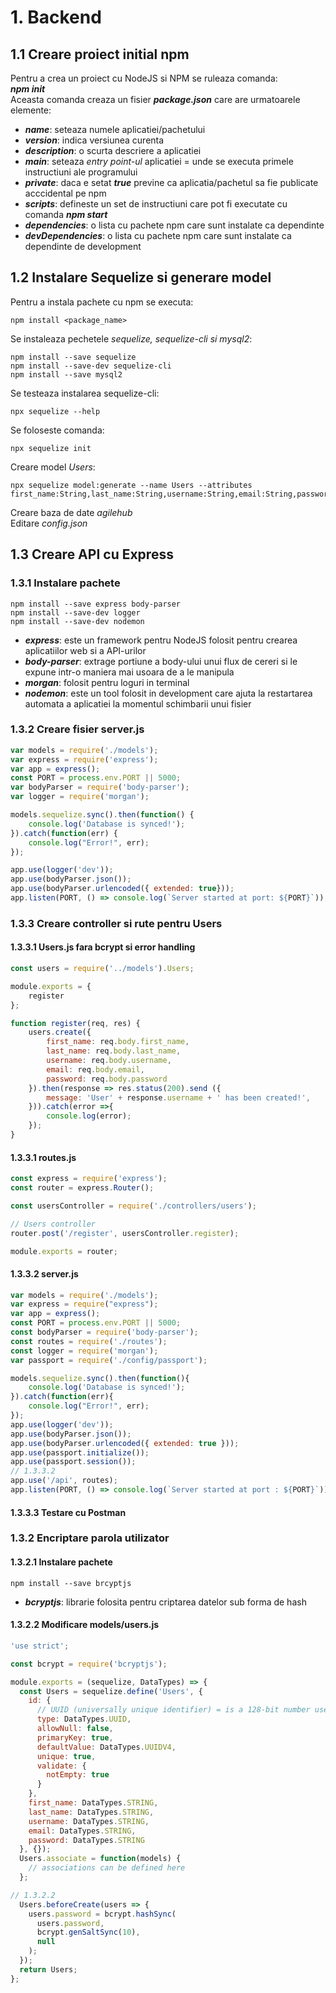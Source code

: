 # 1. Backend

## 1.1 Creare proiect initial npm 
Pentru a crea un proiect cu NodeJS si NPM se ruleaza comanda: <br />
***npm init*** <br />
Aceasta comanda creaza un fisier **_package.json_**  care are urmatoarele elemente:
- **_name_**: seteaza numele aplicatiei/pachetului
- **_version_**: indica versiunea curenta
- **_description_**: o scurta descriere a aplicatiei
- **_main_**: seteaza *entry point-ul* aplicatiei = unde se executa primele instructiuni ale programului
- **_private_**: daca e setat **_true_** previne ca aplicatia/pachetul sa fie publicate acccidental pe npm
- **_scripts_**: defineste un set de instructiuni care pot fi executate cu comanda **_npm start_**
- **_dependencies_**: o lista cu pachete npm care sunt instalate ca dependinte
- **_devDependencies_**: o lista cu pachete npm care sunt instalate ca dependinte de development


## 1.2 Instalare Sequelize si generare model
Pentru  a instala pachete cu npm se executa: 
```node
npm install <package_name>
```
Se instaleaza pechetele *sequelize, sequelize-cli si mysql2*:
```node
npm install --save sequelize
npm install --save-dev sequelize-cli
npm install --save mysql2
```
Se testeaza instalarea sequelize-cli:
```node
npx sequelize --help
```
Se foloseste comanda:
```node
npx sequelize init
```
Creare model *Users*:
```node
npx sequelize model:generate --name Users --attributes first_name:String,last_name:String,username:String,email:String,password:String
```
Creare baza de date *agilehub* </br>
Editare *config.json*

## 1.3 Creare API cu Express

### 1.3.1 Instalare pachete
```node
npm install --save express body-parser
npm install --save-dev logger
npm install --save-dev nodemon
```
- **_express_**: este un framework pentru NodeJS folosit pentru crearea aplicatiilor web si a API-urilor
- **_body-parser_**: extrage portiune a body-ului unui flux de cereri si le expune intr-o maniera mai usoara de a le manipula
- **_morgan_**: folosit pentru loguri in terminal
- **_nodemon_**: este un tool folosit in development care ajuta la restartarea automata a aplicatiei la momentul schimbarii unui fisier

### 1.3.2 Creare fisier server.js
```Javascript
var models = require('./models');
var express = require('express');
var app = express();
const PORT = process.env.PORT || 5000;
var bodyParser = require('body-parser');
var logger = require('morgan');

models.sequelize.sync().then(function() {
    console.log('Database is synced!');
}).catch(function(err) {
    console.log("Error!", err);
});

app.use(logger('dev'));
app.use(bodyParser.json());
app.use(bodyParser.urlencoded({ extended: true}));
app.listen(PORT, () => console.log(`Server started at port: ${PORT}`));
```
### 1.3.3 Creare controller si rute pentru Users 
#### 1.3.3.1 Users.js fara bcrypt si error handling
```Javascript
const users = require('../models').Users;

module.exports = {
    register
};

function register(req, res) {
    users.create({
        first_name: req.body.first_name,
        last_name: req.body.last_name,
        username: req.body.username,
        email: req.body.email,
        password: req.body.password
    }).then(response => res.status(200).send ({
        message: 'User' + response.username + ' has been created!',
    })).catch(error =>{
        console.log(error);
    });
}
```
#### 1.3.3.1 routes.js
```Javascript
const express = require('express');
const router = express.Router();

const usersController = require('./controllers/users');

// Users controller
router.post('/register', usersController.register);

module.exports = router;
```

#### 1.3.3.2 server.js
```Javascript
var models = require('./models');
var express = require("express");
var app = express();
const PORT = process.env.PORT || 5000;
const bodyParser = require('body-parser');
const routes = require('./routes');
const logger = require('morgan');
var passport = require('./config/passport');

models.sequelize.sync().then(function(){
    console.log('Database is synced!');
}).catch(function(err){
    console.log("Error!", err);
});
app.use(logger('dev'));
app.use(bodyParser.json());
app.use(bodyParser.urlencoded({ extended: true }));
app.use(passport.initialize());
app.use(passport.session());
// 1.3.3.2
app.use('/api', routes);
app.listen(PORT, () => console.log(`Server started at port : ${PORT}`));
```

#### 1.3.3.3 Testare cu Postman

### 1.3.2 Encriptare parola utilizator
#### 1.3.2.1 Instalare pachete
```node
npm install --save brcyptjs
```
- **_bcryptjs_**: librarie folosita pentru criptarea datelor sub forma de hash  

#### 1.3.2.2 Modificare models/users.js
```Javascript
'use strict';

const bcrypt = require('bcryptjs');

module.exports = (sequelize, DataTypes) => {
  const Users = sequelize.define('Users', {
    id: {
      // UUID (universally unique identifier) = is a 128-bit number used to identify information in computer systems
      type: DataTypes.UUID,
      allowNull: false,
      primaryKey: true,
      defaultValue: DataTypes.UUIDV4,
      unique: true,
      validate: {
        notEmpty: true
      }
    },
    first_name: DataTypes.STRING,
    last_name: DataTypes.STRING,
    username: DataTypes.STRING,
    email: DataTypes.STRING,
    password: DataTypes.STRING
  }, {});
  Users.associate = function(models) {
    // associations can be defined here
  };

// 1.3.2.2
  Users.beforeCreate(users => {
    users.password = bcrypt.hashSync(
      users.password,
      bcrypt.genSaltSync(10),
      null
    );
  });
  return Users;
};
```

